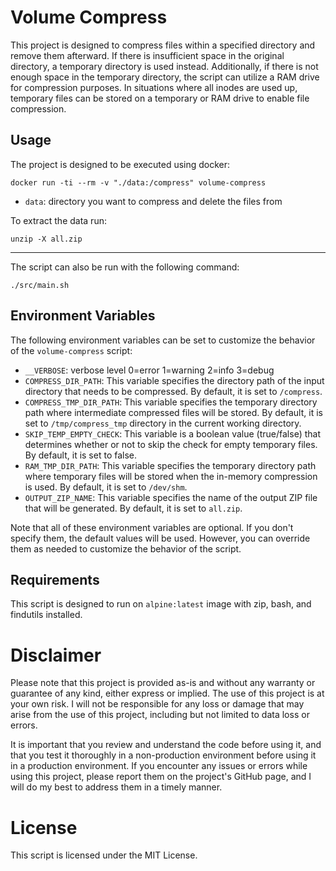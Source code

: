 # Volume Compress  

This project is designed to compress files within a specified directory and remove them afterward. If there is insufficient space in the original directory, a temporary directory is used instead. Additionally, if there is not enough space in the temporary directory, the script can utilize a RAM drive for compression purposes. In situations where all inodes are used up, temporary files can be stored on a temporary or RAM drive to enable file compression.


## Usage  

The project is designed to be executed using docker:

```
docker run -ti --rm -v "./data:/compress" volume-compress
```

- `data`: directory you want to compress and delete the files from


To extract the data run:

```
unzip -X all.zip
```
___

The script can also be run with the following command:

```
./src/main.sh
```

## Environment Variables

The following environment variables can be set to customize the behavior of the `volume-compress` script:


- `__VERBOSE`: verbose level 0=error 1=warning 2=info 3=debug
- `COMPRESS_DIR_PATH`: This variable specifies the directory path of the input directory that needs to be compressed. By default, it is set to `/compress`.
- `COMPRESS_TMP_DIR_PATH`: This variable specifies the temporary directory path where intermediate compressed files will be stored. By default, it is set to `/tmp/compress_tmp` directory in the current working directory.
- `SKIP_TEMP_EMPTY_CHECK`: This variable is a boolean value (true/false) that determines whether or not to skip the check for empty temporary files. By default, it is set to false.
- `RAM_TMP_DIR_PATH`: This variable specifies the temporary directory path where temporary files will be stored when the in-memory compression is used. By default, it is set to `/dev/shm`.
- `OUTPUT_ZIP_NAME`: This variable specifies the name of the output ZIP file that will be generated. By default, it is set to `all.zip`.

Note that all of these environment variables are optional. If you don't specify them, the default values will be used. However, you can override them as needed to customize the behavior of the script.

## Requirements  

This script is designed to run on `alpine:latest` image with zip, bash, and findutils installed.

# Disclaimer

Please note that this project is provided as-is and without any warranty or guarantee of any kind, either express or implied. The use of this project is at your own risk. I will not be responsible for any loss or damage that may arise from the use of this project, including but not limited to data loss or errors.

It is important that you review and understand the code before using it, and that you test it thoroughly in a non-production environment before using it in a production environment. If you encounter any issues or errors while using this project, please report them on the project's GitHub page, and I will do my best to address them in a timely manner.

# License
This script is licensed under the MIT License.
